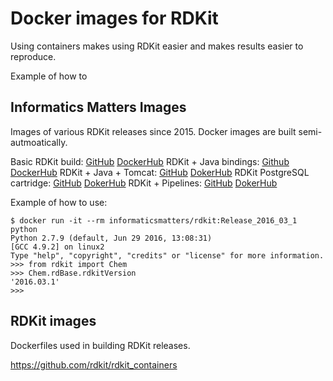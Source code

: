 # Docker images for RDKit

Using containers makes using RDKit easier and makes results easier to reproduce.

Example of how to

## Informatics Matters Images

Images of various RDKit releases since 2015. Docker images are built semi-autmoatically.

Basic RDKit build: [GitHub](https://github.com/InformaticsMatters/rdkit) [DockerHub](https://hub.docker.com/r/informaticsmatters/rdkit/)
RDKit + Java bindings: [Github](https://github.com/InformaticsMatters/rdkit_java) [DockerHub](https://hub.docker.com/r/informaticsmatters/rdkit_java/)
RDKit + Java + Tomcat: [GitHub](https://github.com/InformaticsMatters/rdkit_java_tomcat) [DokerHub](https://hub.docker.com/r/informaticsmatters/rdkit_java_tomcat/)
RDKit PostgreSQL cartridge: [GitHub](https://github.com/InformaticsMatters/rdkit_cartridge) [DokerHub](https://hub.docker.com/r/informaticsmatters/rdkit_cartridge/)
RDKit + Pipelines: [GitHub](https://github.com/InformaticsMatters/pipelines) [DokerHub](https://hub.docker.com/r/informaticsmatters/rdkit_pipelines/)

Example of how to use:

```
$ docker run -it --rm informaticsmatters/rdkit:Release_2016_03_1 python
Python 2.7.9 (default, Jun 29 2016, 13:08:31)
[GCC 4.9.2] on linux2
Type "help", "copyright", "credits" or "license" for more information.
>>> from rdkit import Chem
>>> Chem.rdBase.rdkitVersion
'2016.03.1'
>>>
```

## RDKit images

Dockerfiles used in building RDKit releases.

https://github.com/rdkit/rdkit_containers



